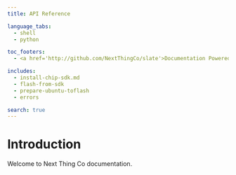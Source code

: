 ```yaml
---
title: API Reference

language_tabs:
  - shell
  - python

toc_footers:
  - <a href='http://github.com/NextThingCo/slate'>Documentation Powered by Slate</a>

includes:
  - install-chip-sdk.md
  - flash-from-sdk
  - prepare-ubuntu-toflash
  - errors

search: true
---
```


# Introduction

Welcome to Next Thing Co documentation.
